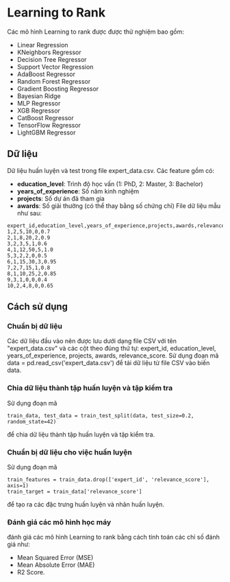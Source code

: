 # Learning to Rank
Các mô hình Learning to rank được được thử nghiệm bao gồm:
- Linear Regression
- KNeighbors Regressor
- Decision Tree Regressor
- Support Vector Regression
- AdaBoost Regressor
- Random Forest Regressor
- Gradient Boosting Regressor
- Bayesian Ridge
- MLP Regressor
- XGB Regressor
- CatBoost Regressor
- TensorFlow Regressor
- LightGBM Regressor

## Dữ liệu
Dữ liệu huấn luyện và test trong file expert_data.csv. Các feature gồm có:
- **education_level**: Trình độ học vấn (1: PhD, 2: Master, 3: Bachelor)
- **years_of_experience**: Số năm kinh nghiệm
- **projects**: Số dự án đã tham gia
- **awards**: Số giải thưởng (có thể thay bằng số chứng chỉ)
File dữ liệu mẫu như sau:
```data
expert_id,education_level,years_of_experience,projects,awards,relevance_score
1,2,5,10,0,0.7
2,1,8,20,2,0.9
3,2,3,5,1,0.6
4,1,12,50,5,1.0
5,3,2,2,0,0.5
6,1,15,30,3,0.95
7,2,7,15,1,0.8
8,1,10,25,2,0.85
9,3,1,0,0,0.4
10,2,4,8,0,0.65

```
## Cách sử dụng
### Chuẩn bị dữ liệu
Các dữ liệu đầu vào nên được lưu dưới dạng file CSV với tên "expert_data.csv" và các cột theo đúng thứ tự: expert_id, education_level, years_of_experience, projects, awards, relevance_score.
Sử dụng đoạn mã data = pd.read_csv('expert_data.csv') để tải dữ liệu từ file CSV vào biến data.
### Chia dữ liệu thành tập huấn luyện và tập kiểm tra
Sử dụng đoạn mã 
```
train_data, test_data = train_test_split(data, test_size=0.2, random_state=42)
```
để chia dữ liệu thành tập huấn luyện và tập kiểm tra.
### Chuẩn bị dữ liệu cho việc huấn luyện
Sử dụng đoạn mã 
```
train_features = train_data.drop(['expert_id', 'relevance_score'], axis=1) 
train_target = train_data['relevance_score'] 
```
để tạo ra các đặc trưng huấn luyện và nhãn huấn luyện.
### Đánh giá các mô hình học máy
đánh giá các mô hình Learning to rank bằng cách tính toán các chỉ số đánh giá như: 
- Mean Squared Error (MSE)
- Mean Absolute Error (MAE)
- R2 Score.